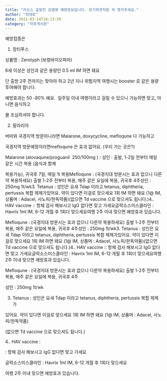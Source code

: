 ```yaml
---
title: "라오스 출발전 감염병 예방정보입니다. 장기파견직원 꼭 챙겨주세요."
author: "최대로"
date: 2011-03-14T10:13:59
category: "자유게시판"
---
```


예방접종은

1. 장티푸스

상품명 : Zerotyph (보령바이오파마)

6세 이상은 성인과 같은 용량인 0.5 ml IM 하면 돼요

단 출방 2주 전까지는 맞아야 하고 2년 지나 위험지역 여행시는 booster 로 같은 용량 투여해야 합니다.

예방효과는 50 -80% 예요.  일주일 이내 여행이라고 걸릴 수 있으니 가능하면 맞고, 아니면 음식하고

물 조심하셔야 합니다.

2. 말라리아

버마와 국경지역 방문아니라면 Malarone, doxycycline, mefloqune 다 가능하고

국경지역 방문예정이라면mefloqune 은 효과 없어요. (우리 가는 곳은?)

Malarone (atovaqune/proguanil  250/100mg ) : 성인 : 출발, 1-2일 전부터 매일 같은 시간 복용 (음식과 함께

복용가능), 귀국후 7일, 매일 1t 복용Mefloqune : (국경지대 방문시는 효과 없으니 다른약 복용하세요) 출발 1-2주 전부터 복용, 매주 같은 요일에 복용, 귀국후 4주성인 : 250mg 1t/wk3. Tetanus : 성인은 요새 Tdap 이라고 tetanus, diphtheria, pertussis 복합 제제가있어요. 약이 있다면 이걸로 맞으세요 1회 IM 하면 돼요 (1@ IM, 상품며 : Adacel, 사노피/한독약품)(없으면 Td vaccine 으로 맞으셔도 됩니다.)4.. HAV vaccine :: 항체 검사 해보시고 IgG 없다면 맞고 가세요글락소스미스클라인 : Havrix 1ml IM, 6-12 개월 후 1회더 맞으세요여행 2주 이내 맞으면 예방효과 있습니다.

Mefloqune : (국경지대 방문시는 효과 없으니 다른약 복용하세요) 출발 1-2주 전부터 복용, 매주 같은 요일에 복용, 귀국후 4주성인 : 250mg 1t/wk3. Tetanus : 성인은 요새 Tdap 이라고 tetanus, diphtheria, pertussis 복합 제제가있어요. 약이 있다면 이걸로 맞으세요 1회 IM 하면 돼요 (1@ IM, 상품며 : Adacel, 사노피/한독약품)(없으면 Td vaccine 으로 맞으셔도 됩니다.)4.. HAV vaccine :: 항체 검사 해보시고 IgG 없다면 맞고 가세요글락소스미스클라인 : Havrix 1ml IM, 6-12 개월 후 1회더 맞으세요여행 2주 이내 맞으면 예방효과 있습니다.

Mefloqune : (국경지대 방문시는 효과 없으니 다른약 복용하세요) 출발 1-2주 전부터 복용, 매주 같은 요일에 복용, 귀국후 4주

성인 : 250mg 1t/wk

3. Tetanus : 성인은 요새 Tdap 이라고 tetanus, diphtheria, pertussis 복합 제제가

있어요. 약이 있다면 이걸로 맞으세요 1회 IM 하면 돼요 (1@ IM, 상품며 : Adacel, 사노피/한독약품)

(없으면 Td vaccine 으로 맞으셔도 됩니다.)

4.. HAV vaccine :

: 항체 검사 해보시고 IgG 없다면 맞고 가세요

글락소스미스클라인 : Havrix 1ml IM, 6-12 개월 후 1회더 맞으세요

여행 2주 이내 맞으면 예방효과 있습니다.
